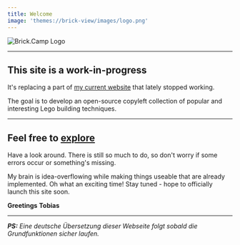 ```yaml
---
title: Welcome
image: 'themes://brick-view/images/logo.png'
---
```

![Brick.Camp Logo](themes://brick-view/images/logo_oval.png?resize=300,200&classes=mx-auto,d-block,img-fluid)
___
## This site is a work-in-progress

It's replacing a part of [my current website](https://brickup.de) that lately stopped working. 

The goal is to develop an open-source copyleft collection of popular and interesting Lego building techniques.
___

## Feel free to [explore](/techs/explore)

Have a look around. There is still so much to do, so don't worry if some errors occur or something's missing. 

My brain is idea-overflowing while making things useable that are already implemented. Oh what an exciting time! Stay tuned - hope to officially launch this site soon.

**Greetings**
**Tobias**
___

_**PS:** Eine deutsche Übersetzung dieser Webseite folgt sobald die Grundfunktionen sicher laufen._